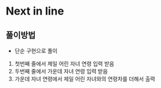 # Next in line
## 풀이방법
- 단순 구현으로 풀이
1. 첫번째 줄에서 제일 어린 자녀 연령 입력 받음
2. 두번째 줄에서 가운데 자녀 연령 입력 받음
3. 가운데 자녀 연령에서 제일 어린 자녀와의 연령차를 더해서 출력
